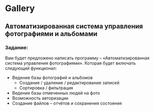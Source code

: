 # Gallery

## Автоматизированная система управления фотографиями и альбомами

### Задание:
Вам будет предложено написать программу – «Автоматизированная система
управления фотографиями». Которая будет включать следующий функционал:
- Ведение базы фотографий и альбомов
    * Создание / удаление / редактирование записей
    * Сортировка / фильтрация
- Ведение базы отмеченных людей на фото
- Возможность авторизации
- Создание файлов – отчётов и сохранения состояния